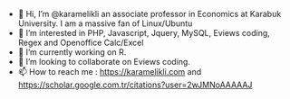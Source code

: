 - 👋 Hi, I’m @karamelikli an associate professor in Economics at Karabuk University.  I am a massive fan of  Linux/Ubuntu
- 👀 I’m interested in PHP, Javascript, Jquery, MySQL, Eviews coding, Regex and Openoffice Calc/Excel
- 🌱 I’m currently working on R. 
- 💞️ I’m looking to collaborate on Eviews coding.
- 📫 How to reach me : https://karamelikli.com and https://scholar.google.com.tr/citations?user=2wJMNoAAAAAJ 

<!---
karamelikli/karamelikli is a ✨ special ✨ repository because its `README.md` (this file) appears on your GitHub profile.
You can click the Preview link to take a look at your changes.
--->
